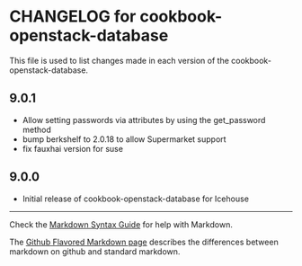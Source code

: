 # CHANGELOG for cookbook-openstack-database

This file is used to list changes made in each version of the cookbook-openstack-database.

## 9.0.1
* Allow setting passwords via attributes by using the get_password method
* bump berkshelf to 2.0.18 to allow Supermarket support
* fix fauxhai version for suse

## 9.0.0
* Initial release of cookbook-openstack-database for Icehouse

- - -
Check the [Markdown Syntax Guide](http://daringfireball.net/projects/markdown/syntax) for help with Markdown.

The [Github Flavored Markdown page](http://github.github.com/github-flavored-markdown/) describes the differences between markdown on github and standard markdown.
